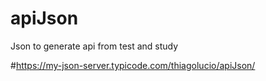 # apiJson
Json to generate api from test and study

#https://my-json-server.typicode.com/thiagolucio/apiJson/

